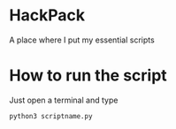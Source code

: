 # HackPack

A place where I put my essential scripts

# How to run the script

Just open a terminal and type

```
python3 scriptname.py
```
